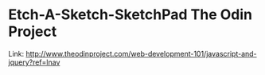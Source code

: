 # Etch-A-Sketch-SketchPad The Odin Project
Link: http://www.theodinproject.com/web-development-101/javascript-and-jquery?ref=lnav